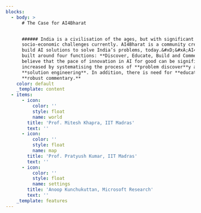 ```yaml
---
blocks:
  - body: >
      # The Case for AI4Bharat


      ###### India is a civilisation of the ages, but with significant
      socio-economic challenges currently. AI4Bharat is a community created to
      build AI solutions to solve India’s problems, today.&#xD;&#xA;AI4Bharat is
      built around four functions: **Discover, Educate, Build and Comment**. We
      believe that the pace of innovation in AI for good can be significantly
      increased by systematising the process of **problem discover**y and
      **solution engineering**. In addition, there is need for **education** and
      **robust commentary.**
    color: default
    _template: content
  - items:
      - icon:
          color: ''
          style: float
          name: world
        title: 'Prof. Mitesh Khapra, IIT Madras'
        text: ''
      - icon:
          color: ''
          style: float
          name: map
        title: 'Prof. Pratyush Kumar, IIT Madras'
        text: ''
      - icon:
          color: ''
          style: float
          name: settings
        title: 'Anoop Kunchukuttan, Microsoft Research'
        text: ''
    _template: features
---
```


